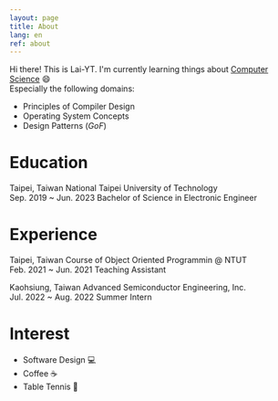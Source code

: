 ```yaml
---
layout: page
title: About
lang: en
ref: about
---
```


Hi there! This is Lai-YT. I'm currently learning things about [Computer Science](https://en.wikipedia.org/wiki/Computer_science) :smile: \
Especially the following domains:

- Principles of Compiler Design
- Operating System Concepts
- Design Patterns (*GoF*)

# Education

<span class="period-loc">Taipei, Taiwan</span>
National Taipei University of Technology
<br>
<span class="period-loc">Sep. 2019 ~ Jun. 2023</span>
Bachelor of Science in Electronic Engineer

# Experience

<span class="period-loc">Taipei, Taiwan</span>
Course of Object Oriented Programmin @ NTUT
<br>
<span class="period-loc">Feb. 2021 ~ Jun. 2021</span>
Teaching Assistant

<span class="period-loc">Kaohsiung, Taiwan</span>
Advanced Semiconductor Engineering, Inc.
<br>
<span class="period-loc">Jul. 2022 ~ Aug. 2022</span>
Summer Intern

# Interest

- Software Design :computer:
- Coffee :coffee:
- Table Tennis :ping_pong:
